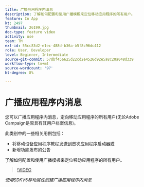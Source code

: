 ```yaml
---
title: 广播应用程序内消息
description: 了解如何配置和使用广播模板来定位移动应用程序的所有用户。
feature: In App
kt: 2497
thumbnail: 26199.jpg
doc-type: feature video
activity: use
team: TM
exl-id: 55cc83d2-e1ec-488d-b36a-b5f8c96dc412
role: User, Developer
level: Beginner, Intermediate
source-git-commit: 57dbf456625d22cd2e4526d92e5a8c20a048d339
workflow-type: tm+mt
source-wordcount: '97'
ht-degree: 8%

---
```


# 广播应用程序内消息

您可以广播应用程序内消息，定向移动应用程序的所有用户(无论Adobe Campaign是否具有其用户档案信息)。

此类别中的一些相关用例包括：

* 将移动设备应用程序教程发送到首次应用程序启动器或
* 新增功能发布的公告

了解如何配置和使用广播模板来定位移动应用程序的所有用户。

>[!VIDEO](https://video.tv.adobe.com/v/26199?quality=12)

*使用SDKV5移动属性创建广播应用程序内消息*
